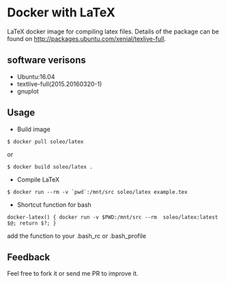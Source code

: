 # Docker with LaTeX

LaTeX docker image for compiling latex files. Details of the package can be found on http://packages.ubuntu.com/xenial/texlive-full.

## software verisons

* Ubuntu:16.04
* textlive-full(2015.20160320-1)
* gnuplot

## Usage

- Build image

```shell
$ docker pull soleo/latex
``` 

or 

```shell
$ docker build soleo/latex . 
```

- Compile LaTeX

```shell
$ docker run --rm -v `pwd`:/mnt/src soleo/latex example.tex 
```

- Shortcut function for bash

```shell
docker-latex() { docker run -v $PWD:/mnt/src --rm  soleo/latex:latest $@; return $?; }
```

add the function to your .bash_rc or .bash_profile

## Feedback

Feel free to fork it or send me PR to improve it.